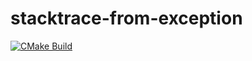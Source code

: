 # stacktrace-from-exception

[![CMake Build](https://img.shields.io/github/workflow/status/Twon/stacktrace-from-exception/CMake/main?label=CMake)](https://github.com/Twon/stacktrace-from-exception/actions?query=workflow%3A%CMake%22+branch%3Amain)
